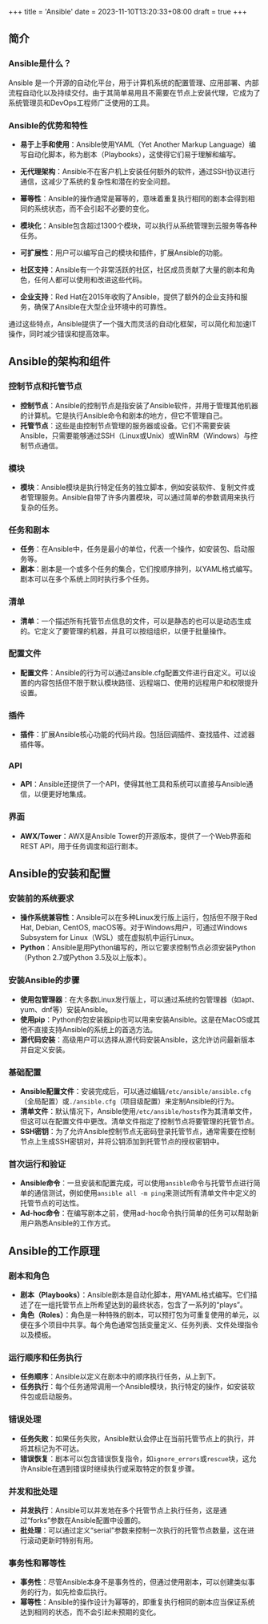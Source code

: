 +++
title = 'Ansible'
date = 2023-11-10T13:20:33+08:00
draft = true
+++

## 简介

### Ansible是什么？

Ansible 是一个开源的自动化平台，用于计算机系统的配置管理、应用部署、内部流程自动化以及持续交付。由于其简单易用且不需要在节点上安装代理，它成为了系统管理员和DevOps工程师广泛使用的工具。

### Ansible的优势和特性

- **易于上手和使用**：Ansible使用YAML（Yet Another Markup Language）编写自动化脚本，称为剧本（Playbooks），这使得它们易于理解和编写。
  
- **无代理架构**：Ansible不在客户机上安装任何额外的软件，通过SSH协议进行通信，这减少了系统的复杂性和潜在的安全问题。

- **幂等性**：Ansible的操作通常是幂等的，意味着重复执行相同的剧本会得到相同的系统状态，而不会引起不必要的变化。

- **模块化**：Ansible包含超过1300个模块，可以执行从系统管理到云服务等各种任务。

- **可扩展性**：用户可以编写自己的模块和插件，扩展Ansible的功能。

- **社区支持**：Ansible有一个非常活跃的社区，社区成员贡献了大量的剧本和角色，任何人都可以使用和改进这些代码。

- **企业支持**：Red Hat在2015年收购了Ansible，提供了额外的企业支持和服务，确保了Ansible在大型企业环境中的可靠性。

通过这些特点，Ansible提供了一个强大而灵活的自动化框架，可以简化和加速IT操作，同时减少错误和提高效率。

## Ansible的架构和组件

### 控制节点和托管节点

- **控制节点**：Ansible的控制节点是指安装了Ansible软件，并用于管理其他机器的计算机。它是执行Ansible命令和剧本的地方，但它不管理自己。
- **托管节点**：这些是由控制节点管理的服务器或设备。它们不需要安装Ansible，只需要能够通过SSH（Linux或Unix）或WinRM（Windows）与控制节点通信。

### 模块

- **模块**：Ansible模块是执行特定任务的独立脚本，例如安装软件、复制文件或者管理服务。Ansible自带了许多内置模块，可以通过简单的参数调用来执行复杂的任务。

### 任务和剧本

- **任务**：在Ansible中，任务是最小的单位，代表一个操作，如安装包、启动服务等。
- **剧本**：剧本是一个或多个任务的集合，它们按顺序排列，以YAML格式编写。剧本可以在多个系统上同时执行多个任务。

### 清单

- **清单**：一个描述所有托管节点信息的文件，可以是静态的也可以是动态生成的。它定义了要管理的机器，并且可以按组组织，以便于批量操作。

### 配置文件

- **配置文件**：Ansible的行为可以通过ansible.cfg配置文件进行自定义。可以设置的内容包括但不限于默认模块路径、远程端口、使用的远程用户和权限提升设置。

### 插件

- **插件**：扩展Ansible核心功能的代码片段。包括回调插件、查找插件、过滤器插件等。

### API

- **API**：Ansible还提供了一个API，使得其他工具和系统可以直接与Ansible通信，以便更好地集成。

### 界面

- **AWX/Tower**：AWX是Ansible Tower的开源版本，提供了一个Web界面和REST API，用于任务调度和运行剧本。


## Ansible的安装和配置

### 安装前的系统要求

- **操作系统兼容性**：Ansible可以在多种Linux发行版上运行，包括但不限于Red Hat, Debian, CentOS, macOS等。对于Windows用户，可通过Windows Subsystem for Linux（WSL）或在虚拟机中运行Linux。
- **Python**：Ansible是用Python编写的，所以它要求控制节点必须安装Python（Python 2.7或Python 3.5及以上版本）。

### 安装Ansible的步骤

- **使用包管理器**：在大多数Linux发行版上，可以通过系统的包管理器（如apt、yum、dnf等）安装Ansible。
- **使用pip**：Python的包安装器pip也可以用来安装Ansible。这是在MacOS或其他不直接支持Ansible的系统上的首选方法。
- **源代码安装**：高级用户可以选择从源代码安装Ansible，这允许访问最新版本并自定义安装。

### 基础配置

- **Ansible配置文件**：安装完成后，可以通过编辑`/etc/ansible/ansible.cfg`（全局配置）或`./ansible.cfg`（项目级配置）来定制Ansible的行为。
- **清单文件**：默认情况下，Ansible使用`/etc/ansible/hosts`作为其清单文件，但这可以在配置文件中更改。清单文件指定了控制节点将要管理的托管节点。
- **SSH密钥**：为了允许Ansible控制节点无密码登录托管节点，通常需要在控制节点上生成SSH密钥对，并将公钥添加到托管节点的授权密钥中。

### 首次运行和验证

- **Ansible命令**：一旦安装和配置完成，可以使用`ansible`命令与托管节点进行简单的通信测试，例如使用`ansible all -m ping`来测试所有清单文件中定义的托管节点的可达性。
- **Ad-hoc命令**：在编写剧本之前，使用ad-hoc命令执行简单的任务可以帮助新用户熟悉Ansible的工作方式。


## Ansible的工作原理

### 剧本和角色

- **剧本（Playbooks）**：Ansible剧本是自动化脚本，用YAML格式编写。它们描述了在一组托管节点上所希望达到的最终状态，包含了一系列的“plays”。
- **角色（Roles）**：角色是一种特殊的剧本，可以预打包为可重复使用的单元，以便在多个项目中共享。每个角色通常包括变量定义、任务列表、文件处理指令以及模板。

### 运行顺序和任务执行

- **任务顺序**：Ansible以定义在剧本中的顺序执行任务，从上到下。
- **任务执行**：每个任务通常调用一个Ansible模块，执行特定的操作，如安装软件包或启动服务。

### 错误处理

- **任务失败**：如果任务失败，Ansible默认会停止在当前托管节点上的执行，并将其标记为不可达。
- **错误恢复**：剧本可以包含错误恢复指令，如`ignore_errors`或`rescue`块，这允许Ansible在遇到错误时继续执行或采取特定的恢复步骤。

### 并发和批处理

- **并发执行**：Ansible可以并发地在多个托管节点上执行任务，这是通过“forks”参数在Ansible配置中设置的。
- **批处理**：可以通过定义“serial”参数来控制一次执行的托管节点数量，这在进行滚动更新时特别有用。

### 事务性和幂等性

- **事务性**：尽管Ansible本身不是事务性的，但通过使用剧本，可以创建类似事务的行为，如先检查后执行。
- **幂等性**：Ansible的操作设计为幂等的，即重复执行相同的剧本应当保证系统达到相同的状态，而不会引起未预期的变化。
